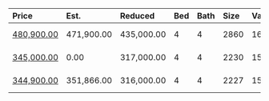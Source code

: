| Price                                                                                    | Est.       | Reduced    | Bed | Bath | Size | Value | Days | Lot  | Year | HOA | Open      |
| :--------------------------------------------------------------------------------------- | :--------- | :--------- | :-- | :--- | :--- | :---- | :--- | :--- | :--- | :-- | :-------- |
| [480,900.00](https://www.movoto.com/home/2420-emily-brook-way-apex-nc-27523-413_2326301) | 471,900.00 | 435,000.00 | 4   | 4    | 2860 | 168   | 55   | 7405 | 2017 | 60  | Open 8/16 |
| [345,000.00](https://www.movoto.com/home/1141-little-gem-ln-apex-nc-27523-413_2337023)   | 0.00       | 317,000.00 | 4   | 4    | 2230 | 155   | 1    | 2614 | 2018 | 152 | Open 8/16 |
| [344,900.00](https://www.movoto.com/home/1125-little-gem-ln-apex-nc-27523-413_2294177)   | 351,866.00 | 316,000.00 | 4   | 4    | 2227 | 155   | 21   | 3049 | 2017 | 152 | Open 8/16 |